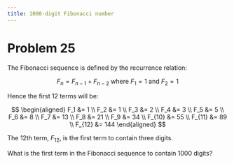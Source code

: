 ```yaml
---
title: 1000-digit Fibonacci number
---
```

# Problem 25

The Fibonacci sequence is defined by the recurrence relation:

$$F_n = F_{n-1} + F_{n-2} \text{ where } F_1 = 1 \text{ and } F_2 = 1$$

Hence the first 12 terms will be:

$$
\begin{aligned}
F_1 &= 1 \\
F_2 &= 1 \\
F_3 &= 2 \\
F_4 &= 3 \\
F_5 &= 5 \\
F_6 &= 8 \\
F_7 &= 13 \\
F_8 &= 21 \\
F_9 &= 34 \\
F_{10} &= 55 \\
F_{11} &= 89 \\
F_{12} &= 144
\end{aligned}
$$

The 12th term, $F_{12}$, is the first term to contain three digits.

What is the first term in the Fibonacci sequence to contain 1000 digits?

